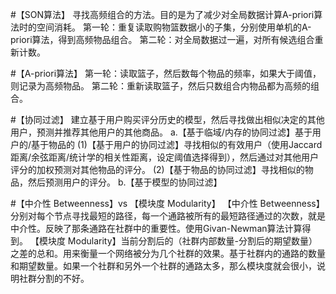 #【SON算法】
寻找高频组合的方法。目的是为了减少对全局数据计算A-priori算法时的空间消耗。
第一轮：重复读取购物篮数据小的子集，分别使用单机的A-priori算法，得到高频物品组合。
第二轮：对全局数据过一遍，对所有候选组合重新计数。

#【A-priori算法】
第一轮：读取篮子，然后数每个物品的频率，如果大于阈值，则记录为高频物品。
第二轮：重新读取篮子，然后只数组合内物品都为高频的组合。

#【协同过滤】
建立基于用户购买评分历史的模型，然后寻找做出相似决定的其他用户，预测并推荐其他用户的其他商品。
a.【基于临域/内存的协同过滤】基于用户的/基于物品的
(1)【基于用户的协同过滤】寻找相似的有效用户（使用Jaccard距离/余弦距离/统计学的相关性距离，设定阈值选择得到），然后通过对其他用户评分的加权预测对其他物品的评分。
(2)【基于物品的协同过滤】寻找相似的物品，然后预测用户的评分。
b.【基于模型的协同过滤】


#【中介性 Betweenness】vs 【模块度 Modularity】
【中介性 Betweenness】分别对每个节点寻找最短的路径，每一个通路被所有的最短路径通过的次数，就是中介性。反映了那条通路在社群中的重要性。使用Givan-Newman算法计算得到。
【模块度 Modularity】当前分割后的（社群内部数量-分割后的期望数量）之差的总和。用来衡量一个网络被分为几个社群的效果。基于社群内的通路的数量和期望数量。如果一个社群和另外一个社群的通路太多，那么模块度就会很小，说明社群分割的不好。

